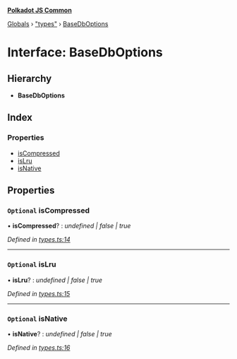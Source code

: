 **[Polkadot JS Common](../README.md)**

[Globals](../globals.md) › ["types"](../modules/_types_.md) › [BaseDbOptions](_types_.basedboptions.md)

# Interface: BaseDbOptions

## Hierarchy

* **BaseDbOptions**

## Index

### Properties

* [isCompressed](_types_.basedboptions.md#optional-iscompressed)
* [isLru](_types_.basedboptions.md#optional-islru)
* [isNative](_types_.basedboptions.md#optional-isnative)

## Properties

### `Optional` isCompressed

• **isCompressed**? : *undefined | false | true*

*Defined in [types.ts:14](https://github.com/polkadot-js/common/blob/a1c2f03/packages/db/src/types.ts#L14)*

___

### `Optional` isLru

• **isLru**? : *undefined | false | true*

*Defined in [types.ts:15](https://github.com/polkadot-js/common/blob/a1c2f03/packages/db/src/types.ts#L15)*

___

### `Optional` isNative

• **isNative**? : *undefined | false | true*

*Defined in [types.ts:16](https://github.com/polkadot-js/common/blob/a1c2f03/packages/db/src/types.ts#L16)*